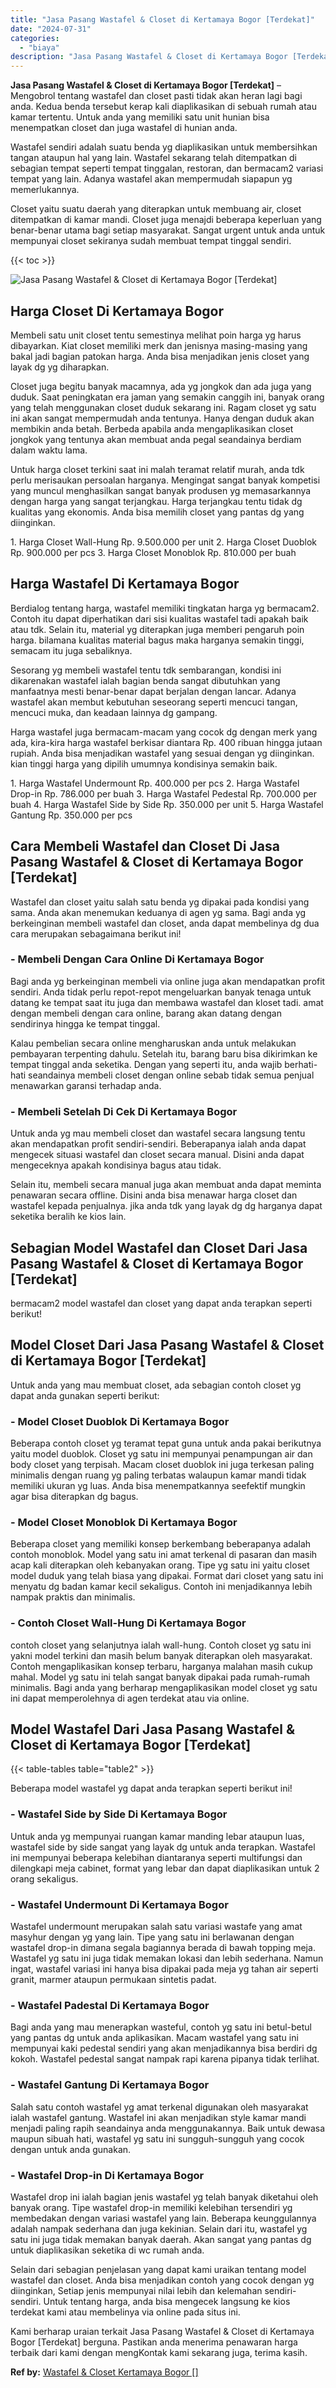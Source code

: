 ```yaml
---
title: "Jasa Pasang Wastafel & Closet di Kertamaya Bogor [Terdekat]"
date: "2024-07-31"
categories: 
  - "biaya"
description: "Jasa Pasang Wastafel & Closet di Kertamaya Bogor [Terdekat]. Kami berharap uraian terkait Jasa Pasang Wastafel & Closet di Kertamaya Bogor [Terdekat] bergu..."
---
```


**Jasa Pasang Wastafel & Closet di Kertamaya Bogor \[Terdekat\]** – Mengobrol tentang wastafel dan closet pasti tidak akan heran lagi bagi anda. Kedua benda tersebut kerap kali diaplikasikan di sebuah rumah atau kamar tertentu. Untuk anda yang memiliki satu unit hunian bisa menempatkan closet dan juga wastafel di hunian anda.

Wastafel sendiri adalah suatu benda yg diaplikasikan untuk membersihkan tangan ataupun hal yang lain. Wastafel sekarang telah ditempatkan di sebagian tempat seperti tempat tinggalan, restoran, dan bermacam2 variasi tempat yang lain. Adanya wastafel akan mempermudah siapapun yg memerlukannya.

Closet yaitu suatu daerah yang diterapkan untuk membuang air, closet ditempatkan di kamar mandi. Closet juga menajdi beberapa keperluan yang benar-benar utama bagi setiap masyarakat. Sangat urgent untuk anda untuk mempunyai closet sekiranya sudah membuat tempat tinggal sendiri.

{{< toc >}}

![Jasa Pasang Wastafel & Closet di Kertamaya Bogor [Terdekat]](/images/wastafel-closet-murah23.png)

## Harga Closet Di Kertamaya Bogor

Membeli satu unit closet tentu semestinya melihat poin harga yg harus dibayarkan. Kiat closet memiliki merk dan jenisnya masing-masing yang bakal jadi bagian patokan harga. Anda bisa menjadikan jenis closet yang layak dg yg diharapkan.

Closet juga begitu banyak macamnya, ada yg jongkok dan ada juga yang duduk. Saat peningkatan era jaman yang semakin canggih ini, banyak orang yang telah menggunakan closet duduk sekarang ini. Ragam closet yg satu ini akan sangat mempermudah anda tentunya. Hanya dengan duduk akan membikin anda betah. Berbeda apabila anda mengaplikasikan closet jongkok yang tentunya akan membuat anda pegal seandainya berdiam dalam waktu lama.

Untuk harga closet terkini saat ini malah teramat relatif murah, anda tdk perlu merisaukan persoalan harganya. Mengingat sangat banyak kompetisi yang muncul menghasilkan sangat banyak produsen yg memasarkannya dengan harga yang sangat terjangkau. Harga terjangkau tentu tidak dg kualitas yang ekonomis. Anda bisa memilih closet yang pantas dg yang diinginkan.

1\. Harga Closet Wall-Hung Rp. 9.500.000 per unit 2. Harga Closet Duoblok Rp. 900.000 per pcs 3. Harga Closet Monoblok Rp. 810.000 per buah

## Harga Wastafel Di Kertamaya Bogor

Berdialog tentang harga, wastafel memiliki tingkatan harga yg bermacam2. Contoh itu dapat diperhatikan dari sisi kualitas wastafel tadi apakah baik atau tdk. Selain itu, material yg diterapkan juga memberi pengaruh poin harga. bilamana kualitas material bagus maka harganya semakin tinggi, semacam itu juga sebaliknya.

Sesorang yg membeli wastafel tentu tdk sembarangan, kondisi ini dikarenakan wastafel ialah bagian benda sangat dibutuhkan yang manfaatnya mesti benar-benar dapat berjalan dengan lancar. Adanya wastafel akan membut kebutuhan seseorang seperti mencuci tangan, mencuci muka, dan keadaan lainnya dg gampang.

Harga wastafel juga bermacam-macam yang cocok dg dengan merk yang ada, kira-kira harga wastafel berkisar diantara Rp. 400 ribuan hingga jutaan rupiah. Anda bisa menjadikan wastafel yang sesuai dengan yg diinginkan. kian tinggi harga yang dipilih umumnya kondisinya semakin baik.

1\. Harga Wastafel Undermount Rp. 400.000 per pcs 2. Harga Wastafel Drop-in Rp. 786.000 per buah 3. Harga Wastafel Pedestal Rp. 700.000 per buah 4. Harga Wastafel Side by Side Rp. 350.000 per unit 5. Harga Wastafel Gantung Rp. 350.000 per pcs

## Cara Membeli Wastafel dan Closet Di Jasa Pasang Wastafel & Closet di Kertamaya Bogor \[Terdekat\]

Wastafel dan closet yaitu salah satu benda yg dipakai pada kondisi yang sama. Anda akan menemukan keduanya di agen yg sama. Bagi anda yg berkeinginan membeli wastafel dan closet, anda dapat membelinya dg dua cara merupakan sebagaimana berikut ini!

### \- Membeli Dengan Cara Online Di Kertamaya Bogor

Bagi anda yg berkeinginan membeli via online juga akan mendapatkan profit sendiri. Anda tidak perlu repot-repot mengeluarkan banyak tenaga untuk datang ke tempat saat itu juga dan membawa wastafel dan kloset tadi. amat dengan membeli dengan cara online, barang akan datang dengan sendirinya hingga ke tempat tinggal.

Kalau pembelian secara online mengharuskan anda untuk melakukan pembayaran terpenting dahulu. Setelah itu, barang baru bisa dikirimkan ke tempat tinggal anda seketika. Dengan yang seperti itu, anda wajib berhati-hati seandainya membeli closet dengan online sebab tidak semua penjual menawarkan garansi terhadap anda.

### \- Membeli Setelah Di Cek Di Kertamaya Bogor

Untuk anda yg mau membeli closet dan wastafel secara langsung tentu akan mendapatkan profit sendiri-sendiri. Beberapanya ialah anda dapat mengecek situasi wastafel dan closet secara manual. Disini anda dapat mengeceknya apakah kondisinya bagus atau tidak.

Selain itu, membeli secara manual juga akan membuat anda dapat meminta penawaran secara offline. Disini anda bisa menawar harga closet dan wastafel kepada penjualnya. jika anda tdk yang layak dg dg harganya dapat seketika beralih ke kios lain.

## Sebagian Model Wastafel dan Closet Dari Jasa Pasang Wastafel & Closet di Kertamaya Bogor \[Terdekat\]

bermacam2 model wastafel dan closet yang dapat anda terapkan seperti berikut!

## Model Closet Dari Jasa Pasang Wastafel & Closet di Kertamaya Bogor \[Terdekat\]

Untuk anda yang mau membuat closet, ada sebagian contoh closet yg dapat anda gunakan seperti berikut:

### \- Model Closet Duoblok Di Kertamaya Bogor

Beberapa contoh closet yg teramat tepat guna untuk anda pakai berikutnya yaitu model duoblok. Closet yg satu ini mempunyai penampungan air dan body closet yang terpisah. Macam closet duoblok ini juga terkesan paling minimalis dengan ruang yg paling terbatas walaupun kamar mandi tidak memiliki ukuran yg luas. Anda bisa menempatkannya seefektif mungkin agar bisa diterapkan dg bagus.

### \- Model Closet Monoblok Di Kertamaya Bogor

Beberapa closet yang memiliki konsep berkembang beberapanya adalah contoh monoblok. Model yang satu ini amat terkenal di pasaran dan masih acap kali diterapkan oleh kebanyakan orang. Tipe yg satu ini yaitu closet model duduk yang telah biasa yang dipakai. Format dari closet yang satu ini menyatu dg badan kamar kecil sekaligus. Contoh ini menjadikannya lebih nampak praktis dan minimalis.

### \- Contoh Closet Wall-Hung Di Kertamaya Bogor

contoh closet yang selanjutnya ialah wall-hung. Contoh closet yg satu ini yakni model terkini dan masih belum banyak diterapkan oleh masyarakat. Contoh mengaplikasikan konsep terbaru, harganya malahan masih cukup mahal. Model yg satu ini telah sangat banyak dipakai pada rumah-rumah minimalis. Bagi anda yang berharap mengaplikasikan model closet yg satu ini dapat memperolehnya di agen terdekat atau via online.

## Model Wastafel Dari Jasa Pasang Wastafel & Closet di Kertamaya Bogor \[Terdekat\]

{{< table-tables table="table2" >}}

Beberapa model wastafel yg dapat anda terapkan seperti berikut ini!

### \- Wastafel Side by Side Di Kertamaya Bogor

Untuk anda yg mempunyai ruangan kamar manding lebar ataupun luas, wastafel side by side sangat yang layak dg untuk anda terapkan. Wastafel ini mempunyai beberapa kelebihan diantaranya seperti multifungsi dan dilengkapi meja cabinet, format yang lebar dan dapat diaplikasikan untuk 2 orang sekaligus.

### \- Wastafel Undermount Di Kertamaya Bogor

Wastafel undermount merupakan salah satu variasi wastafe yang amat masyhur dengan yg yang lain. Tipe yang satu ini berlawanan dengan wastafel drop-in dimana segala bagiannya berada di bawah topping meja. Wastafel yg satu ini juga tidak memakan lokasi dan lebih sederhana. Namun ingat, wastafel variasi ini hanya bisa dipakai pada meja yg tahan air seperti granit, marmer ataupun permukaan sintetis padat.

### \- Wastafel Padestal Di Kertamaya Bogor

Bagi anda yang mau menerapkan wasteful, contoh yg satu ini betul-betul yang pantas dg untuk anda aplikasikan. Macam wastafel yang satu ini mempunyai kaki pedestal sendiri yang akan menjadikannya bisa berdiri dg kokoh. Wastafel pedestal sangat nampak rapi karena pipanya tidak terlihat.

### \- Wastafel Gantung Di Kertamaya Bogor

Salah satu contoh wastafel yg amat terkenal digunakan oleh masyarakat ialah wastafel gantung. Wastafel ini akan menjadikan style kamar mandi menjadi paling rapih seandainya anda menggunakannya. Baik untuk dewasa maupun sibuah hati, wastafel yg satu ini sungguh-sungguh yang cocok dengan untuk anda gunakan.

### \- Wastafel Drop-in Di Kertamaya Bogor

Wastafel drop ini ialah bagian jenis wastafel yg telah banyak diketahui oleh banyak orang. Tipe wastafel drop-in memiliki kelebihan tersendiri yg membedakan dengan variasi wastafel yang lain. Beberapa keunggulannya adalah nampak sederhana dan juga kekinian. Selain dari itu, wastafel yg satu ini juga tidak memakan banyak daerah. Akan sangat yang pantas dg untuk diaplikasikan seketika di wc rumah anda.

Selain dari sebagian penjelasan yang dapat kami uraikan tentang model wastafel dan closet. Anda bisa menjadikan contoh yang cocok dengan yg diinginkan, Setiap jenis mempunyai nilai lebih dan kelemahan sendiri-sendiri. Untuk tentang harga, anda bisa mengecek langsung ke kios terdekat kami atau membelinya via online pada situs ini.

Kami berharap uraian terkait Jasa Pasang Wastafel & Closet di Kertamaya Bogor \[Terdekat\] berguna. Pastikan anda menerima penawaran harga terbaik dari kami dengan mengKontak kami sekarang juga, terima kasih.

**Ref by:** [Wastafel & Closet Kertamaya Bogor []](https://id.wikipedia.org/wiki/Wastafel)
